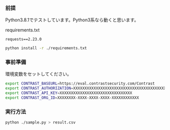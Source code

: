 ### 前提

Python3.8.1でテストしています。Python3系なら動くと思います。

requirements.txt 

```
requests==2.23.0
```

```bash
python install -r ./requirements.txt
```

### 事前準備

環境変数をセットしてください。

```bash
export CONTRAST_BASEURL=https://eval.contrastsecurity.com/Contrast
export CONTRAST_AUTHORIZATION=XXXXXXXXXXXXXXXXXXXXXXXXXXXXXXXXXXXXXXXXXXXXXXXXXX==
export CONTRAST_API_KEY=XXXXXXXXXXXXXXXXXXXXXXXXXXXXXXXX
export CONTRAST_ORG_ID=XXXXXXXX-XXXX-XXXX-XXXX-XXXXXXXXXXXX
```

### 実行方法

```bash
python ./sample.py > result.csv
```


